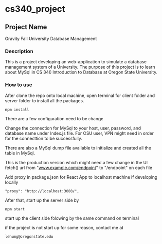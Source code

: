# cs340_project

## Project Name

Gravity Fall University Database Management

### Description

This is a project developing an web-application to simulate a database management system of a University. The purpose of this project is to learn about MySql
in CS 340 Introduction to Database at Oregon State University.

### How to use

After clone the repo onto local machine, open terminal for client folder and server folder to install all the packages.

`npm install`

There are a few configuration need to be change

Change the connection for MySql to your host, user, password, and database name under Index.js file. For OSU user, VPN might need in order for the connecttion
to be successfully.

There are also a MySql dump file available to initialize and created all the table in MySql.

This is the production version which might need a few change in the UI fetch() url
from "www.example.com/endpoint" to "/endpoint" on each file

Add proxy in package.json for React App to localhost machine if developing locally

`"proxy": "http://localhost:3000/",`

After that, start up the server side by

`npm start`

start up the client side folowing by the same command on terminal

if the project is not start up for some reason, contact me at

`lehung@oregonstate.edu`
